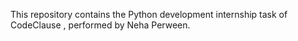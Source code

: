 This repository contains the Python development internship task of CodeClause , performed by Neha Perween.
